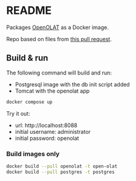 # README

Packages [OpenOLAT](https://github.com/OpenOLAT/OpenOLAT) as a Docker image.

Repo based on files from [this pull request](https://github.com/OpenOLAT/OpenOLAT/pull/101/). 


## Build & run

The following command will build and run:
* Postgresql image with the db init script added
* Tomcat with the openolat app

```bash
docker compose up
```

Try it out:
* url: http://localhost:8088
* initial username: administrator
* initial password: openolat

### Build images only

```bash
docker build --pull openolat -t open-olat
docker build --pull postgres -t postgres
```
